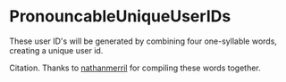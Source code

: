 # PronouncableUniqueUserIDs

These user ID's will be generated by combining four one-syllable words, creating a unique user id.

Citation.
Thanks to [nathanmerril](https://github.com/https://github.com/nathanmerrill/wordsbysyllables/blob/master/1-syllable-words.txt) for compiling these words together.
